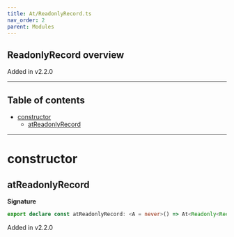 ```yaml
---
title: At/ReadonlyRecord.ts
nav_order: 2
parent: Modules
---
```


## ReadonlyRecord overview

Added in v2.2.0

---

<h2 class="text-delta">Table of contents</h2>

- [constructor](#constructor)
  - [atReadonlyRecord](#atreadonlyrecord)

---

# constructor

## atReadonlyRecord

**Signature**

```ts
export declare const atReadonlyRecord: <A = never>() => At<Readonly<Record<string, A>>, string, Option<A>>
```

Added in v2.2.0
